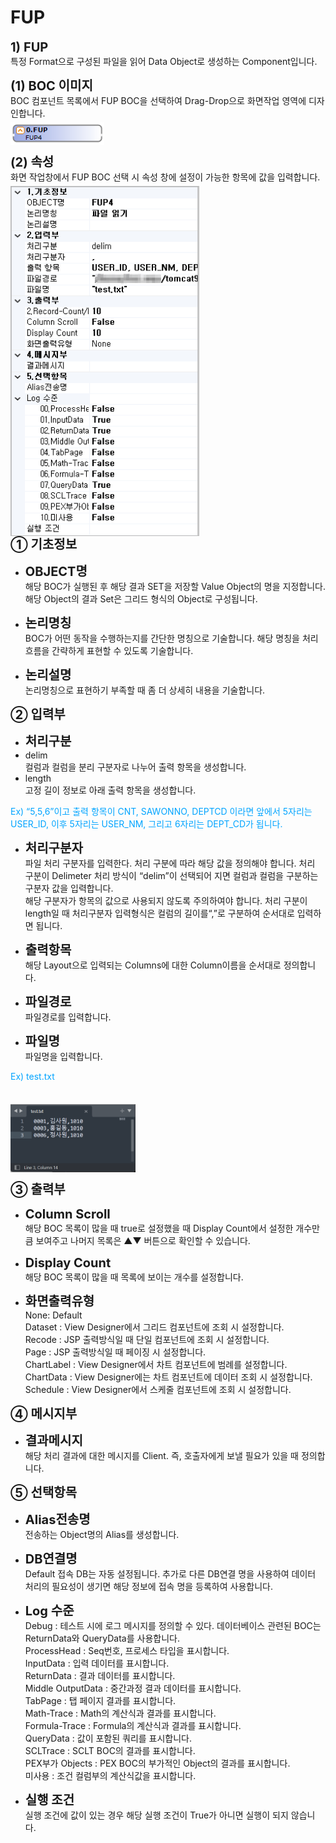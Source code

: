 # FUP
<!-- FUP-->
<b style="font-size: 20px">1) FUP</b><br/>
특정 Format으로 구성된 파일을 읽어 Data Object로 생성하는 Component입니다.

<b style="font-size: 20px">(1) BOC 이미지</b><br/>
BOC 컴포넌트 목록에서 FUP BOC을 선택하여 Drag-Drop으로 화면작업 영역에 디자인합니다. <br/>
<img src="../../.vuepress\public\documentation\service-model\BOC\FileBOC\FUPBoc.png" style="position: relative;top: 5px; width:150px;"> <br/>

<b style="font-size: 20px">(2) 속성</b><br/>
화면 작업창에서 FUP BOC 선택 시 속성 창에 설정이 가능한 항목에 값을 입력합니다. <br/>
<img src="../../.vuepress\public\documentation\service-model\BOC\FileBOC\Property(3).png" class="boxBorder" style="position: relative;top: 5px; width:300px;"> <br/>
<b style="font-size: 20px">➀ 기초정보 </b><br/>
- <b style="font-size: 20px">OBJECT명 </b><br/>
해당 BOC가 실행된 후 해당 결과 SET을 저장할 Value Object의 명을 지정합니다. 해당 Object의 결과 Set은 그리드 형식의 Object로 구성됩니다.<br/>

- <b style="font-size: 20px">논리명칭 </b><br/>
BOC가 어떤 동작을 수행하는지를 간단한 명칭으로 기술합니다. 해당 명칭을 처리 흐름을 간략하게 표현할 수 있도록 기술합니다.<br/>

- <b style="font-size: 20px">논리설명 </b><br/>
논리명칭으로 표현하기 부족할 때 좀 더 상세히 내용을 기술합니다.

<b style="font-size: 20px">➁ 입력부</b><br/>
- <b style="font-size: 20px">처리구분</b><br/>
- delim <br/>
  컬럼과 컬럼을 분리 구분자로 나누어 출력 항목을 생성합니다.
- length <br/>
  고정 길이 정보로 아래 출력 항목을 생성합니다.
<p style="color: rgb(0, 164, 255);"> Ex) “5,5,6”이고 출력 항목이 CNT, SAWONNO, DEPTCD 이라면 앞에서 5자리는 USER_ID, 이후 5자리는 USER_NM, 그리고 6자리는 DEPT_CD가 됩니다. </p>

- <b style="font-size: 20px">처리구분자</b><br/>
파일 처리 구분자를 입력한다. 처리 구분에 따라 해당 값을 정의해야 합니다. 처리 구분이 Delimeter 처리 방식이 “delim”이 선택되어 지면 컬럼과 컬럼을 구분하는 구분자 값을 입력합니다. <br/>
해당 구분자가 항목의 값으로 사용되지 않도록 주의하여야 합니다. 처리 구분이 length일 때 처리구분자 입력형식은 컬럼의 길이를“,”로 구분하여 순서대로 입력하면 됩니다.<br/>

- <b style="font-size: 20px">출력항목</b><br/>
해당 Layout으로 입력되는 Columns에 대한 Column이름을 순서대로 정의합니다.

- <b style="font-size: 20px">파일경로</b><br/>
파일경로를 입력합니다.

- <b style="font-size: 20px">파일명</b><br/>
파일명을 입력합니다.
<p style="color: rgb(0, 164, 255);"> Ex) test.txt </p> <br/>
<img src="../../.vuepress\public\documentation\service-model\BOC\FileBOC\FileName.png" style="position: relative;top: 5px; width:200px;"> <br/>

<b style="font-size: 20px">➂ 출력부</b><br/>
- <b style="font-size: 20px">Column Scroll </b><br/>
해당 BOC 목록이 많을 때 true로 설정했을 때 Display Count에서 설정한 개수만큼 보여주고 나머지 목록은 ▲▼ 버튼으로 확인할 수 있습니다.

- <b style="font-size: 20px">Display Count </b><br/>
해당 BOC 목록이 많을 때 목록에 보이는 개수를 설정합니다.

- <b style="font-size: 20px">화면출력유형 </b><br/>
None: Default<br/>
Dataset : View Designer에서 그리드 컴포넌트에 조회 시 설정합니다. <br/>
Recode : JSP 출력방식일 때 단일 컴포넌트에 조회 시 설정합니다. <br/>
Page : JSP 출력방식일 때 페이징 시 설정합니다.<br/>
ChartLabel : View Designer에서 차트 컴포넌트에 범례를 설정합니다.<br/>
ChartData : View Designer에는 차트 컴포넌트에 데이터 조회 시 설정합니다. <br/>
Schedule : View Designer에서 스케줄 컴포넌트에 조회 시 설정합니다.<br/>

<b style="font-size: 20px">➃ 메시지부</b><br/>
- <b style="font-size: 20px">결과메시지 </b><br/>
해당 처리 결과에 대한 메시지를 Client. 즉, 호출자에게 보낼 필요가 있을 때 정의합니다.

<b style="font-size: 20px">➄ 선택항목</b><br/>
- <b style="font-size: 20px">Alias전송명 </b><br/>
전송하는 Object명의 Alias를 생성합니다.

- <b style="font-size: 20px">DB연결명 </b><br/>
Default 접속 DB는 자동 설정됩니다. 추가로 다른 DB연결 명을 사용하여 데이터 처리의 필요성이 생기면 해당 정보에 접속 명을 등록하여 사용합니다.

- <b style="font-size: 20px">Log 수준 </b><br/>
Debug : 테스트 시에 로그 메시지를 정의할 수 있다. 데이터베이스 관련된 BOC는 ReturnData와 QueryData를 사용합니다.<br/>
ProcessHead : Seq번호, 프로세스 타입을 표시합니다.<br/>
InputData : 입력 데이터를 표시합니다.<br/>
ReturnData : 결과 데이터를 표시합니다.<br/>
Middle OutputData : 중간과정 결과 데이터를 표시합니다.<br/>
TabPage : 탭 페이지 결과를 표시합니다.<br/>
Math-Trace : Math의 계산식과 결과를 표시합니다.<br/>
Formula-Trace : Formula의 계산식과 결과를 표시합니다.<br/>
QueryData : 값이 포함된 쿼리를 표시합니다.<br/>
SCLTrace : SCLT BOC의 결과를 표시합니다.<br/>
PEX부가 Objects : PEX BOC의 부가적인 Object의 결과를 표시합니다.<br/>
미사용 : 조건 컬럼부의 계산식값을 표시합니다.<br/>

- <b style="font-size: 20px">실행 조건 </b><br/>
실행 조건에 값이 있는 경우 해당 실행 조건이 True가 아니면 실행이 되지 않습니다.

<style type='text/css'>
  [class*="boxBorder"] { border: 1px solid #bbb; }
  [class*="font20"] { font-size: 20px }
  [class*="font18"] { font-size: 18px }
  [class="spanBtn"] { border: 1px solid #bbb;border-radius: 4px;padding: 3px;background:white; color:dimgrey; }
  [class="spanEx2"] { font-size: 18px; color: #00a4ff; }
  [class="spanEx"] { color: #00a4ff; }
  [class="fontB"] { color: rgb(106, 139, 173); font-size:18px }
</style>